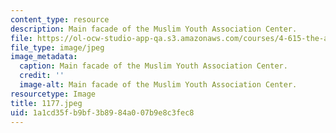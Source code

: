```yaml
---
content_type: resource
description: Main facade of the Muslim Youth Association Center.
file: https://ol-ocw-studio-app-qa.s3.amazonaws.com/courses/4-615-the-architecture-of-cairo-spring-2002/1a1cd35fb9bf3b8984a007b9e8c3fec8_1177.jpeg
file_type: image/jpeg
image_metadata:
  caption: Main facade of the Muslim Youth Association Center.
  credit: ''
  image-alt: Main facade of the Muslim Youth Association Center.
resourcetype: Image
title: 1177.jpeg
uid: 1a1cd35f-b9bf-3b89-84a0-07b9e8c3fec8
---
```

